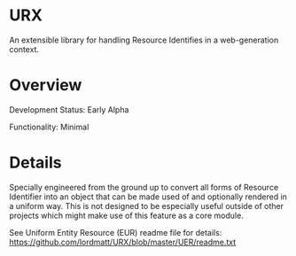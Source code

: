 # URX
An extensible library for handling Resource Identifies in a web-generation context.

# Overview
Development Status: Early Alpha

Functionality: Minimal

# Details
Specially engineered from the ground up to convert all forms of Resource Identifier into an object that can be made used of and optionally rendered in a uniform way. This is not designed to be especially useful outside of other projects which might make use of this feature as a core module.

See Uniform Entity Resource (EUR) readme file for details: https://github.com/lordmatt/URX/blob/master/UER/readme.txt
